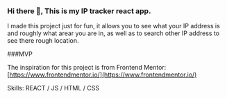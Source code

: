 ### Hi there 👋, This is my IP tracker react app.
I made this project just for fun, it allows you to see what your IP address is and roughly what arear you are in, as well as to search other IP address to see there rough location.

###MVP



The inspiration for this project is from 
Frontend Mentor: [https://www.frontendmentor.io/](https://www.frontendmentor.io/)

Skills: REACT / JS / HTML / CSS





